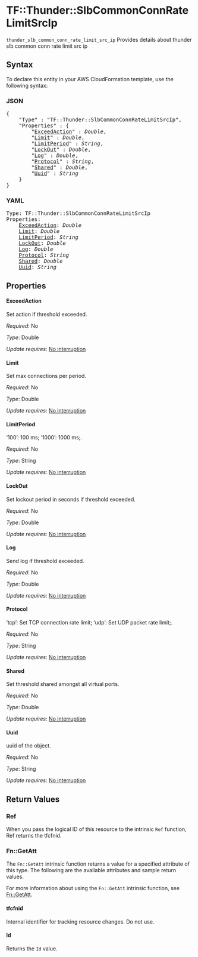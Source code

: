 # TF::Thunder::SlbCommonConnRateLimitSrcIp

`thunder_slb_common_conn_rate_limit_src_ip` Provides details about thunder slb common conn rate limit src ip

## Syntax

To declare this entity in your AWS CloudFormation template, use the following syntax:

### JSON

<pre>
{
    "Type" : "TF::Thunder::SlbCommonConnRateLimitSrcIp",
    "Properties" : {
        "<a href="#exceedaction" title="ExceedAction">ExceedAction</a>" : <i>Double</i>,
        "<a href="#limit" title="Limit">Limit</a>" : <i>Double</i>,
        "<a href="#limitperiod" title="LimitPeriod">LimitPeriod</a>" : <i>String</i>,
        "<a href="#lockout" title="LockOut">LockOut</a>" : <i>Double</i>,
        "<a href="#log" title="Log">Log</a>" : <i>Double</i>,
        "<a href="#protocol" title="Protocol">Protocol</a>" : <i>String</i>,
        "<a href="#shared" title="Shared">Shared</a>" : <i>Double</i>,
        "<a href="#uuid" title="Uuid">Uuid</a>" : <i>String</i>
    }
}
</pre>

### YAML

<pre>
Type: TF::Thunder::SlbCommonConnRateLimitSrcIp
Properties:
    <a href="#exceedaction" title="ExceedAction">ExceedAction</a>: <i>Double</i>
    <a href="#limit" title="Limit">Limit</a>: <i>Double</i>
    <a href="#limitperiod" title="LimitPeriod">LimitPeriod</a>: <i>String</i>
    <a href="#lockout" title="LockOut">LockOut</a>: <i>Double</i>
    <a href="#log" title="Log">Log</a>: <i>Double</i>
    <a href="#protocol" title="Protocol">Protocol</a>: <i>String</i>
    <a href="#shared" title="Shared">Shared</a>: <i>Double</i>
    <a href="#uuid" title="Uuid">Uuid</a>: <i>String</i>
</pre>

## Properties

#### ExceedAction

Set action if threshold exceeded.

_Required_: No

_Type_: Double

_Update requires_: [No interruption](https://docs.aws.amazon.com/AWSCloudFormation/latest/UserGuide/using-cfn-updating-stacks-update-behaviors.html#update-no-interrupt)

#### Limit

Set max connections per period.

_Required_: No

_Type_: Double

_Update requires_: [No interruption](https://docs.aws.amazon.com/AWSCloudFormation/latest/UserGuide/using-cfn-updating-stacks-update-behaviors.html#update-no-interrupt)

#### LimitPeriod

‘100’: 100 ms; ‘1000’: 1000 ms;.

_Required_: No

_Type_: String

_Update requires_: [No interruption](https://docs.aws.amazon.com/AWSCloudFormation/latest/UserGuide/using-cfn-updating-stacks-update-behaviors.html#update-no-interrupt)

#### LockOut

Set lockout period in seconds if threshold exceeded.

_Required_: No

_Type_: Double

_Update requires_: [No interruption](https://docs.aws.amazon.com/AWSCloudFormation/latest/UserGuide/using-cfn-updating-stacks-update-behaviors.html#update-no-interrupt)

#### Log

Send log if threshold exceeded.

_Required_: No

_Type_: Double

_Update requires_: [No interruption](https://docs.aws.amazon.com/AWSCloudFormation/latest/UserGuide/using-cfn-updating-stacks-update-behaviors.html#update-no-interrupt)

#### Protocol

‘tcp’: Set TCP connection rate limit; ‘udp’: Set UDP packet rate limit;.

_Required_: No

_Type_: String

_Update requires_: [No interruption](https://docs.aws.amazon.com/AWSCloudFormation/latest/UserGuide/using-cfn-updating-stacks-update-behaviors.html#update-no-interrupt)

#### Shared

Set threshold shared amongst all virtual ports.

_Required_: No

_Type_: Double

_Update requires_: [No interruption](https://docs.aws.amazon.com/AWSCloudFormation/latest/UserGuide/using-cfn-updating-stacks-update-behaviors.html#update-no-interrupt)

#### Uuid

uuid of the object.

_Required_: No

_Type_: String

_Update requires_: [No interruption](https://docs.aws.amazon.com/AWSCloudFormation/latest/UserGuide/using-cfn-updating-stacks-update-behaviors.html#update-no-interrupt)

## Return Values

### Ref

When you pass the logical ID of this resource to the intrinsic `Ref` function, Ref returns the tfcfnid.

### Fn::GetAtt

The `Fn::GetAtt` intrinsic function returns a value for a specified attribute of this type. The following are the available attributes and sample return values.

For more information about using the `Fn::GetAtt` intrinsic function, see [Fn::GetAtt](https://docs.aws.amazon.com/AWSCloudFormation/latest/UserGuide/intrinsic-function-reference-getatt.html).

#### tfcfnid

Internal identifier for tracking resource changes. Do not use.

#### Id

Returns the <code>Id</code> value.

